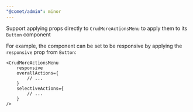 ```yaml
---
"@comet/admin": minor
---
```


Support applying props directly to `CrudMoreActionsMenu` to apply them to its `Button` component

For example, the component can be set to be responsive by applying the `responsive` prop from `Button`:

```tsx
<CrudMoreActionsMenu
    responsive
    overallActions={
        // ...
    }
    selectiveActions={
        // ...
    }
/>
```
